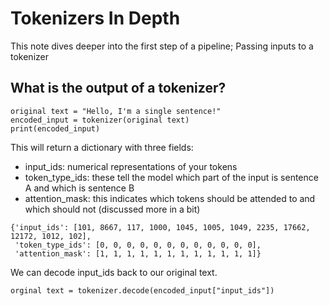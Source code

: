 # Tokenizers In Depth  
This note dives deeper into the first step of a pipeline; Passing inputs to a tokenizer  

## What is the output of a tokenizer?
```
original text = "Hello, I'm a single sentence!"
encoded_input = tokenizer(original text)
print(encoded_input)
```
This will return a dictionary with three fields:
- input_ids: numerical representations of your tokens
- token_type_ids: these tell the model which part of the input is sentence A and which is sentence B 
- attention_mask: this indicates which tokens should be attended to and which should not (discussed more in a bit)
```
{'input_ids': [101, 8667, 117, 1000, 1045, 1005, 1049, 2235, 17662, 12172, 1012, 102], 
 'token_type_ids': [0, 0, 0, 0, 0, 0, 0, 0, 0, 0, 0, 0], 
 'attention_mask': [1, 1, 1, 1, 1, 1, 1, 1, 1, 1, 1, 1]}
```
We can decode input_ids back to our original text.  
```
orginal text = tokenizer.decode(encoded_input["input_ids"])
```
